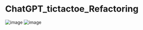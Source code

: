 # ChatGPT_tictactoe_Refactoring
![image](https://github.com/haisenberggoodman/ChatGPT_tictoe_Refactoring/assets/26735938/aa33e81e-77da-4599-9cf5-b39302af32ab)
![image](https://github.com/haisenberggoodman/ChatGPT_tictoe_Refactoring/assets/26735938/5bb99995-68d2-47ff-b990-86314bdafc94)
